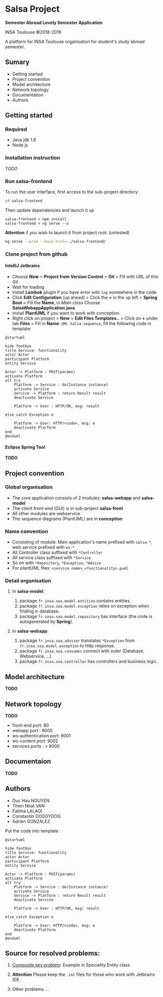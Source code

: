 # Salsa Project

**Semester Abroad Lovely Semester Application** 

INSA Toulouse ©2018-2019

A platform for INSA Toulouse organisation for student's study abroad semester.

## Sumary
* Getting started
* Project convention
* Model architecture
* Network topology
* Documentation
* Authors

## Getting started
### Required
* Java jdk 1.8
* Node js

### Installation instruction
*TODO*

### Run salsa-frontend

To run the user interface, first access to the sub-project directory:
```bash
cd salsa-frontend
```

Then update dependencies and launch it up

```
salsa-frontend > npm install
salsa-frontend > ng serve --o
```

**Attention** if you wish to launch it from project root: (untested)

```bash
ng serve --prod --base-href=../salsa-frontend/ 
```

### Clone project from github
#### IntelliJ Jetbrains
* Choose **New** > **Project from Version Control** > **Git** > Fill with URL of this Git
* Wait for loading
* Install **Lombok** plugin if you have error with `log` somewhere in the code.
* Click **Edit Configuration** (up ahead) > 
Click the **+** in the up left > **Spring Boot** > Fill the **Name**, 
in *Main class* Choose **SalsaWebappApplication.java**
* Install **PlantUML** if you want to work with conception.
* Right click on project > **New** > **Edit Files Templates..** > 
Click on **+** under tab **Files** > Fill in **Name**: `UML Salsa sequence`, fill the following code in template: 
```
@startuml

hide footbox
title Service: functionality
actor Actor
participant Platform
entity Service

Actor -> Platform : POST(params)
activate Platform
alt try
    Platform -> Service : do(Instance instance)
    activate Service
    Service -> Platform : return Result result
    deactivate Service
    
    Platform -> User : HTTP/OK, msg: result
    
else catch Exception e
    
    Platform -> User: HTTP/<code>, msg: e
    deactivate Plarform
end
@enduml
```

#### Eclipse Spring Tool
**TODO**

## Project convention
### Global organisation
* The core application consists of 2 modules: **salsa-webapp** and **salsa-model**
* The client front-end (GUI) is in sub-project **salsa-front**
* All other modules are webservice
* The sequence diagrams (PlantUML) are in **conception**

### Name convention
* Consisting of module: Main application's name prefixed with `salsa-*`, web service prefixed with `ws-*`
* All Controller class suffixed with `*Controller`
* All service class suffixed with `*Service`
* So on with `*Repository`, `*Exception`, `*Advice`
* For plantUML files: `<service name>_<functionality>.puml`

### Detail organisation
1. In **salsa-model**: 
    1. package `fr.insa.soa.model.entities` contains entities.
    1. package `fr.insa.soa.model.exception` relies on exception when finding in database.
    1. package `fr.insa.soa.model.repository` has interface (the code is autogenerated by **Spring**).

1. In **salsa-webapp**:
    1. package `fr.insa.soa.advisor` translates `*Exception` from `fr.insa.soa.model.exception` to Http response.
    1. package `fr.insa.soa.consumer` connect with outer (Database, Webservice, ...)
    1. package `fr.insa.soa.controller` has controllers and business logic.
 
## Model architecture
**TODO**

## Network topology
**TODO**
* front-end port: 80
* webapp port : 9000
* ws-authentication port: 9001
* ws-content port: 9002
* services ports : > 9000

## Documentaion
**TODO**

## Authors
* Duc Hau NGUYEN
* Thien Nhat VAN
* Fatima LALAOI
* Constantin DOGGYDOG
* Adrien GONZALEZ

Put the code into template : 
```$xslt
@startuml

hide footbox
title Service: functionality
actor Actor
participant Platform
entity Service

Actor -> Platform : POST(params)
activate Platform
alt try
    Platform -> Service : do(Instance instance)
    activate Service
    Service -> Platform : return Result result
    deactivate Service
    
    Platform -> User : HTTP/OK, msg: result
    
else catch Exception e
    
    Platform -> User: HTTP/<code>, msg: e
    deactivate Platform
end
@enduml
```

## Source for resolved problems:

1. [Composite key problem](https://www.callicoder.com/hibernate-spring-boot-jpa-composite-primary-key-example/): Example
in Speciality Entity class

1. **Attention** Please keep the `.iml` files for those who work with Jetbrains IDE.

1. Other problems ...
